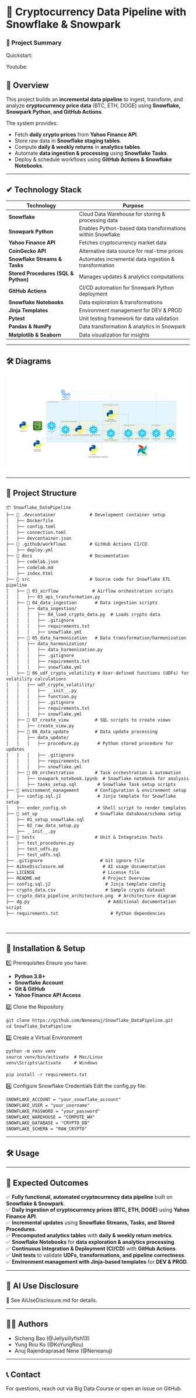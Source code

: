 # 🚀 Cryptocurrency Data Pipeline with Snowflake & Snowpark

### **📄 Project Summary**  
Quickstart: 

Youtube: 

## **📌 Overview**
This project builds an **incremental data pipeline** to ingest, transform, and analyze **cryptocurrency price data** (BTC, ETH, DOGE) using **Snowflake, Snowpark Python, and GitHub Actions**.

The system provides:
- Fetch **daily crypto prices** from **Yahoo Finance API**.
- Store raw data in **Snowflake staging tables**.
- Compute **daily & weekly returns** in **analytics tables**.
- Automate **data ingestion & processing** using **Snowflake Tasks**.
- Deploy & schedule workflows using **GitHub Actions & Snowflake Notebooks**.


---

## **✔ Technology Stack**

| **Technology** | **Purpose** |
|--------------|------------|
| **Snowflake** | Cloud Data Warehouse for storing & processing data |
| **Snowpark Python** | Enables Python-based data transformations within Snowflake |
| **Yahoo Finance API** | Fetches cryptocurrency market data |
| **CoinGecko API** | Alternative data source for real-time prices |
| **Snowflake Streams & Tasks** | Automates incremental data ingestion & transformation |
| **Stored Procedures (SQL & Python)** | Manages updates & analytics computations |
| **GitHub Actions** | CI/CD automation for Snowpark Python deployment |
| **Snowflake Notebooks** | Data exploration & transformations |
| **Jinja Templates** | Environment management for DEV & PROD |
| **Pytest** | Unit testing framework for data validation |
| **Pandas & NumPy** | Data transformation & analytics in Snowpark |
| **Matplotlib & Seaborn** | Data visualization for insights |

---

## **🛠️ Diagrams**

![image](./crypto_data_pipeline_architecture.png)


---

## **📂 Project Structure**
```plaintext
📦 Snowflake_DataPipeline
├── 📂 .devcontainer             # Development container setup
│   ├── Dockerfile
│   ├── config.toml
│   ├── connection.toml
│   ├── devcontainer.json
├── 📂 .github/workflows         # GitHub Actions CI/CD
│   ├── deploy.yml
├── 📂 docs                      # Documentation
│   ├── codelab.json
│   ├── codelab.md
│   ├── index.html
├── 📂 src                       # Source code for Snowflake ETL pipeline
│   ├── 📂 03_airflow             # Airflow orchestration scripts
│   │   ├── 03_api_transformation.py
│   ├── 📂 04_data_ingestion       # Data ingestion scripts
│   │   ├── data_ingestion/
│   │   │   ├── 04_load_crypto_data.py  # Loads crypto data
│   │   │   ├── .gitignore
│   │   │   ├── requirements.txt
│   │   │   ├── snowflake.yml
│   ├── 📂 05_data_harmonization   # Data transformation/harmonization
│   │   ├── data_harmonization/
│   │   │   ├── data_harmonization.py
│   │   │   ├── .gitignore
│   │   │   ├── requirements.txt
│   │   │   ├── snowflake.yml
│   ├── 📂 06_udf_crypto_volatility # User-defined functions (UDFs) for volatility calculations
│   │   ├── udf_crypto_volatility/
│   │   │   ├── __init__.py
│   │   │   ├── function.py
│   │   │   ├── .gitignore
│   │   │   ├── requirements.txt
│   │   │   ├── snowflake.yml
│   ├── 📂 07_create_view          # SQL scripts to create views
│   │   ├── create_view.py
│   ├── 📂 08_data_update          # Data update processing
│   │   ├── data_update/
│   │   │   ├── procedure.py       # Python stored procedure for updates
│   │   │   ├── .gitignore
│   │   │   ├── requirements.txt
│   │   │   ├── snowflake.yml
│   ├── 📂 09_orchestration        # Task orchestration & automation
│   │   ├── snowpark_notebook.ipynb  # Snowflake notebook for analysis
│   │   ├── tasks_setup.sql        # Snowflake Task setup scripts
├── 📂 environment_management      # Configuration & environment setup
│   ├── config.sql.j2              # Jinja template for Snowflake setup
│   ├── ender_config.sh            # Shell script to render templates
├── 📂 set_up                      # Snowflake database/schema setup
│   ├── 01_setup_snowflake.sql
│   ├── 02_raw_data_setup.py
│   ├── __init__.py
├── 📂 tests                       # Unit & Integration Tests
│   ├── test_procedures.py
│   ├── test_udfs.py
│   ├── test_udfs.sql
├── .gitignore                      # Git ignore file
├── AiUseDisclosure.md               # AI usage documentation
├── LICENSE                          # License file
├── README.md                        # Project Overview
├── config.sql.j2                     # Jinja template config
├── crypto_data.csv                   # Sample crypto dataset
├── crypto_data_pipeline_architecture.png  # Architecture diagram
├── dg.py                              # Additional documentation script
├── requirements.txt                    # Python dependencies



```

---

## **🚀 Installation & Setup**
1️⃣ Prerequisites
Ensure you have:

- **Python 3.8+**
- **Snowflake Account**
- **Git & GitHub**
- **Yahoo Finance API Access**

2️⃣ Clone the Repository
```
git clone https://github.com/Neneanuj/Snowflake_DataPipeline.git
cd Snowflake_DataPipeline
```

3️⃣ Create a Virtual Environment
```
python -m venv venv
source venv/bin/activate  # Mac/Linux
venv\Scripts\activate     # Windows

pip install -r requirements.txt
```

4️⃣ Configure Snowflake Credentials
Edit the config.py file:
```
SNOWFLAKE_ACCOUNT = "your_snowflake_account"
SNOWFLAKE_USER = "your_username"
SNOWFLAKE_PASSWORD = "your_password"
SNOWFLAKE_WAREHOUSE = "COMPUTE_WH"
SNOWFLAKE_DATABASE = "CRYPTO_DB"
SNOWFLAKE_SCHEMA = "RAW_CRYPTO"
```
---

## **🛠️ Usage**

---


## **📌 Expected Outcomes**

✅ **Fully functional, automated cryptocurrency data pipeline** built on **Snowflake & Snowpark**.  
✅ **Daily ingestion of cryptocurrency prices (BTC, ETH, DOGE)** using **Yahoo Finance API**.  
✅ **Incremental updates** using **Snowflake Streams, Tasks, and Stored Procedures**.  
✅ **Precomputed analytics tables** with **daily & weekly return metrics**.  
✅ **Snowflake Notebooks** for **data exploration & analytics processing**.  
✅ **Continuous Integration & Deployment (CI/CD)** with **GitHub Actions**.  
✅ **Unit tests** to validate **UDFs, transformations, and pipeline correctness**.  
✅ **Environment management with Jinja-based templates** for **DEV & PROD**.  

---

## **📌 AI Use Disclosure**

📄 See AiUseDisclosure.md for details.

---

## **👨‍💻 Authors**
* Sicheng Bao (@Jellysillyfish13)
* Yung Rou Ko (@KoYungRou)
* Anuj Rajendraprasad Nene (@Neneanuj)

---

## **📞 Contact**
For questions, reach out via Big Data Course or open an issue on GitHub.
